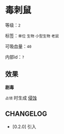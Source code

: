 # 毒刺鼠

等级：`2`

标签：`单位` `生物` `小型生物` `老鼠`

可吸血量：`40`

内部id：`?`

## 效果

**剧毒**

`占领` 时生成 [侵蚀](../卡牌组/侵蚀.md)

## CHANGELOG

- [0.2.0] 引入
